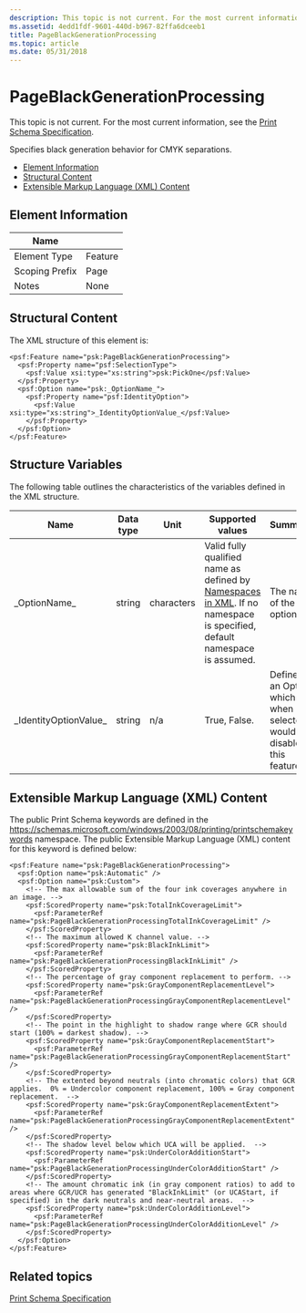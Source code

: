 ```yaml
---
description: This topic is not current. For the most current information, see the Print Schema Specification.
ms.assetid: 4edd1fdf-9601-440d-b967-82ffa6dceeb1
title: PageBlackGenerationProcessing
ms.topic: article
ms.date: 05/31/2018
---
```


# PageBlackGenerationProcessing

This topic is not current. For the most current information, see the [Print Schema Specification](https://download.microsoft.com/download/D/E/C/DECA6E6B-3E81-48E7-B7EF-6D92A547D03C/print-schema-spec-2-0.zip).

Specifies black generation behavior for CMYK separations.

-   [Element Information](#element-information)
-   [Structural Content](#structural-content)
-   [Extensible Markup Language (XML) Content](#extensible-markup-language-xml-content)

## Element Information



| Name                       |                    |
|----------------------------|--------------------|
| Element Type <br/>   | Feature<br/> |
| Scoping Prefix <br/> | Page<br/>    |
| Notes <br/>          | None <br/>   |



 

## Structural Content

The XML structure of this element is:

``` syntax
<psf:Feature name="psk:PageBlackGenerationProcessing">
  <psf:Property name="psf:SelectionType">
    <psf:Value xsi:type="xs:string">psk:PickOne</psf:Value>
  </psf:Property>
  <psf:Option name="psk:_OptionName_">
    <psf:Property name="psf:IdentityOption">
      <psf:Value xsi:type="xs:string">_IdentityOptionValue_</psf:Value>
    </psf:Property>
  </psf:Option>
</psf:Feature>
```

## Structure Variables

The following table outlines the characteristics of the variables defined in the XML structure.



| Name                               | Data type         | Unit                  | Supported values                                                                                                                                                                      | Summary                                                                      |
|------------------------------------|-------------------|-----------------------|---------------------------------------------------------------------------------------------------------------------------------------------------------------------------------------|------------------------------------------------------------------------------|
| \_OptionName\_<br/>          | string<br/> | characters<br/> | Valid fully qualified name as defined by [Namespaces in XML](https://www.w3.org/TR/1999/REC-xml-names-19990114/). If no namespace is specified, default namespace is assumed.<br/> | The name of the option.<br/>                                           |
| \_IdentityOptionValue\_<br/> | string<br/> | n/a<br/>        | True, False.<br/>                                                                                                                                                               | Defines an Option which when selected would disable this feature.<br/> |



 

## Extensible Markup Language (XML) Content

The public Print Schema keywords are defined in the https://schemas.microsoft.com/windows/2003/08/printing/printschemakeywords namespace. The public Extensible Markup Language (XML) content for this keyword is defined below:

``` syntax
<psf:Feature name="psk:PageBlackGenerationProcessing">
  <psf:Option name="psk:Automatic" />
  <psf:Option name="psk:Custom">
    <!-- The max allowable sum of the four ink coverages anywhere in an image. -->
    <psf:ScoredProperty name="psk:TotalInkCoverageLimit">
      <psf:ParameterRef name="psk:PageBlackGenerationProcessingTotalInkCoverageLimit" />
    </psf:ScoredProperty>
    <!-- The maximum allowed K channel value. -->
    <psf:ScoredProperty name="psk:BlackInkLimit">
      <psf:ParameterRef name="psk:PageBlackGenerationProcessingBlackInkLimit" />
    </psf:ScoredProperty>
    <!-- The percentage of gray component replacement to perform. -->
    <psf:ScoredProperty name="psk:GrayComponentReplacementLevel">
      <psf:ParameterRef name="psk:PageBlackGenerationProcessingGrayComponentReplacementLevel" />
    </psf:ScoredProperty>
    <!-- The point in the highlight to shadow range where GCR should start (100% = darkest shadow). -->
    <psf:ScoredProperty name="psk:GrayComponentReplacementStart">
      <psf:ParameterRef name="psk:PageBlackGenerationProcessingGrayComponentReplacementStart" />
    </psf:ScoredProperty>
    <!-- The extented beyond neutrals (into chromatic colors) that GCR applies.  0% = Undercolor component replacement, 100% = Gray component replacement.  -->
    <psf:ScoredProperty name="psk:GrayComponentReplacementExtent">
      <psf:ParameterRef name="psk:PageBlackGenerationProcessingGrayComponentReplacementExtent" />
    </psf:ScoredProperty>
    <!-- The shadow level below which UCA will be applied.  -->
    <psf:ScoredProperty name="psk:UnderColorAdditionStart">
      <psf:ParameterRef name="psk:PageBlackGenerationProcessingUnderColorAdditionStart" />
    </psf:ScoredProperty>
    <!-- The amount chromatic ink (in gray component ratios) to add to areas where GCR/UCR has generated "BlackInkLimit" (or UCAStart, if specified) in the dark neutrals and near-neutral areas.  -->
    <psf:ScoredProperty name="psk:UnderColorAdditionLevel">
      <psf:ParameterRef name="psk:PageBlackGenerationProcessingUnderColorAdditionLevel" />
    </psf:ScoredProperty>
  </psf:Option>
</psf:Feature> 
```

## Related topics

<dl> <dt>

[Print Schema Specification](https://download.microsoft.com/download/D/E/C/DECA6E6B-3E81-48E7-B7EF-6D92A547D03C/print-schema-spec-2-0.zip)
</dt> </dl>

 

 




